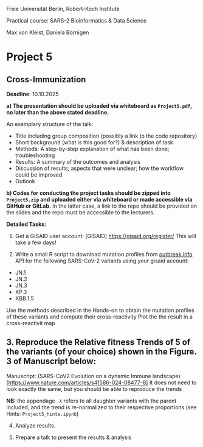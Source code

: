 Freie Universität Berlin, Robert-Koch Institute

Practical course: SARS-2 Bioinformatics & Data Science

Max von Kleist, Daniela Börnigen


# Project 5

## Cross-Immunization

**Deadline**: 10.10.2025

**a) The presentation should be uploaded via whiteboard as `Project5.pdf`, no later than the above stated deadline.**

An exemplary structure of the talk: 
*	Title including group composition (possibly a link to the code repository)
*	Short background (what is this good for?) & description of task
*	Methods: A step-by-step explanation of what has been done; troubleshooting
*	Results: A summary of the outcomes and analysis
*	Discussion of results; aspects that were unclear; how the workflow could be improved 
*	Outlook

**b) Codes for conducting the project tasks should be zipped into `Project5.zip` and uploaded either via whiteboard or made accessible via GitHub or GitLab.** In the latter case, a link to the repo should be provided on the slides and the repo must be accessible to the lecturers.

**Detailed Tasks:**

1) Get a GISAID user account: [GISAID] https://gisaid.org/register/
This will take a few days!

2) Write a small R script to download mutation profiles from [outbreak.info](https://outbreak.info/) API for the following SARS-CoV-2 variants using your gisaid account:

* JN.1
* JN.2
* JN.3
* KP.3
* XBB.1.5

Use the methods described in the Hands-on to obtain the mutation profiles of these variants and compute their cross-reactivity 
Plot the the result in a cross-reactivit map

## 3. Reproduce the Relative fitness Trends of 5 of the variants (of your choice) shown in the Figure. 3 of Manuscript below: 
Manuscript: (SARS-CoV2 Evolution on a dynamic Immune landscape)[https://www.nature.com/articles/s41586-024-08477-8]
It does not need to look exactly the same, but you should be able to reproduce the trends

**NB:** the appendage `.X` refers to all daughter variants with the parent included, and the trend is re-normalized to their respective proportions (see Hints: `Project5_hints.ipynb`)

4) Analyze results.

5) Prepare a talk to present the results & analysis
